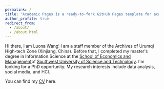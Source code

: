 ```yaml
---
permalink: /
title: "Academic Pages is a ready-to-fork GitHub Pages template for academic personal websites"
author_profile: true
redirect_from: 
  - /about/
  - /about.html
---
```








Hi there, I am Luona Wang! I am a staff member of the Archives of Urumqi High-tech Zone (Xinjiang, China). Before that, I completed my master's degree in Information Science at the [School of Economics and Management](https://em.swust.edu.cn/)of [Southwest University of Science and Technology](https://www.swust.edu.cn/). I'm looking for a PhD opportunity. My research interests include data analysis, social media, and HCI.

You can find my [CV](../assets/CV.pdf) here.


